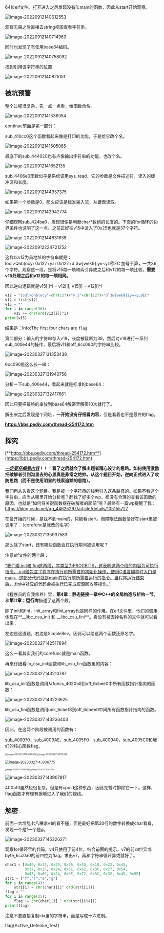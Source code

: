 64位elf文件。打开进入之后发现没有叫main的函数，因此从start开始观察。

![image-20220912140612553](../assets/image-20220912140612553.png)

观察无果之后直接去string视图查看字符串。

![image-20220912140714960](../assets/image-20220912140714960.png)

同时也发现了有使用base64编码。

![image-20220912140758092](../assets/image-20220912140758092.png)

找到引用该字符串的位置

![image-20220912140825151](../assets/image-20220912140825151.png)

## 被坑预警

整个过程很复杂，先一点一点看，给函数命名。

![image-20220912141536054](../assets/image-20220912141536054.png)

continue前面是第一部分：

sub_410cc0这个函数看起来像是打印的功能，于是给它改个名。

![image-20220912141505065](../assets/image-20220912141505065.png)



最底下的sub_444020也有点像输出字符串的功能，也改个名。

![image-20220912141652135](../assets/image-20220912141652135.png)

sub_4406e0函数似乎是系统调用sys_read，它的参数是文件描述符，读入的缓冲区和长度。

![image-20220912144957375](../assets/image-20220912144957375.png)

如果第一个参数是0，那么应该是标准输入流，从键盘读取。

![image-20220912142942774](../assets/image-20220912142942774.png)



仔细观察sub_424ba0，发现很像是判断char*数组的长度的。下面的for循环的边界条件也说明了这一点。之前正好往v15中读入了0x25也就是37个字符。

![image-20220912144831638](../assets/image-20220912144831638.png)



![image-20220912224721252](../assets/image-20220912224721252.png)

这样以v12为首地址的字符串就是：Iodl>Qnb(ocy+0x127+y.i+0x127+d`3w}wek9{iy=~yL@EC 加号不算，一共36个字符。观察这一段，是将v15每一项和索引异或之后和v12的每一项比较。**需要v15处理之后和v12的每一项相同。**

因此逆向逻辑就是v15[i]^i = v12[i]; v15[i] = v12[i]^i

```python
v12 = "Iodl>Qnb(ocy"+chr(127)+"y.i"+chr(127)+"d`3w}wek9{iy=~yL@EC"
v12 = list(v12)
v15 = ""
for i in range(36):
    v15 += chr(ord(v12[i])^i)
print(v15)
```

结果是：Info:The first four chars are `flag`

第二部分：输入的字符串存入v18，长度被截断为39，然后对v18进行一系列sub_400e44的操作，最后将v11和off_6cc090的字符串比较。

![image-20230327131353438](../assets/image-20230327131353438.png)

6cc090是这么长一串：

![image-20230327131940756](../assets/image-20230327131940756.png)

分析一下sub_400e44，看起来就是标准的base64：

![image-20230327132417661](../assets/image-20230327132417661.png)

因此只要把最终的串放到base64解密里解密10次就行了。

解出来之后发现是个网址，**一开始没有仔细看内容**，但是看着也不是最终的flag。

**https://bbs.pediy.com/thread-254172.htm**

## 探究

[**https://bbs.pediy.com/thread-254172.htm**](https://bbs.pediy.com/thread-254172.htm)

***<u>一定要仔细看内容</u>*！！！看了之后就会了解出题者精心设计的思路。如何使用激励把破解者引到沟里去的心思真是非常之绝妙。从这个题目开始，逆向正式进入了攻防思路（而不是使用明显的线索追踪的思路）。**

我们再从头看这个题目。我是被一个字符串的线索引入这条路径的。如果不看这个字符串，应当从哪里开始分析呢？翻找了好多个wp，都没有合理的查看该函数的原因，也就是“如何将关键函数摆在破解者的面前”呢？最终有一篇wp提醒了我：https://blog.csdn.net/qq_44625297/article/details/105155727

在最开始的时候，是找不到main的，只能看start。而障眼法函数恰好在start里被调用了：（corefunc是我改的名字）

![image-20230327135937583](../assets/image-20230327135937583.png)

那么除了start，还有哪些函数会在执行期间被调用呢？

注意elf文件的两个段：

[“我们看.init和.fini这两段，其类型为PROGBITS，这表明这两个段的内容为可执行指令。.init段包含了程序在执行前所需要的初始化操作，使用C语言编程时入口是main，这部分代码就是main在执行前所需要运行的指令。当程序运行结束后，.fini中对应的代码会被执行已完成资源回收等操作。”](https://cloud.tencent.com/developer/article/1747676)

《程序员的自我修养》里，**第4章：静态链接一章中C++的全局构造与析构一节**，和**第11章：运行库**描述了这两个段。

除了init和fini，init_array和fini_array也是同样的作用。在elf文件里，他们的调用体现在**\__libc_csu_init 和 __libc_csu_fini**。看没有被去掉名称的文件就可以看出来：

左边是这道题，右边是SimpleRev。因此可以给这两个函数还原名字。

![image-20230327142517894](../assets/image-20230327142517894.png)

这么一看其实我们的corefunc就是main函数。

再来仔细看lib_csu_init函数和lib_csu_fini函数里的内容：

![image-20230327143210787](../assets/image-20230327143210787.png)

lib_csu_init函数是调用从funcs_4020b8到off_6cbee0中所有函数指针指向的函数：

![image-20230327143223625](../assets/image-20230327143223625.png)

lib_csu_fini函数是调用unk_6cbef8到off_6cbee0中间所有函数指针指向的函数。

![image-20230327143236403](../assets/image-20230327143236403.png)

因此，在这两个阶段被调用的函数有：

sub_400970，sub_4009AE，sub_4005F0，sub_400940，sub_4005C0和我们的核心函数flag。

<img src="../assets/image-20230327143656536.png" alt="image-20230327143656536" style="zoom:50%;" /><img src="../assets/image-20230327143716339.png" alt="image-20230327143716339" style="zoom:50%;" />

<img src="../assets/image-20230327143806775.png" alt="image-20230327143806775" style="zoom:80%;" />

<img src="../assets/image-20230327143827412.png" alt="image-20230327143827412" style="zoom: 40%;" /><img src="../assets/image-20230327143852913.png" alt="image-20230327143852913" style="zoom: 40%;" />

![image-20230327143907917](../assets/image-20230327143907917.png)

4005f0虽然也很复杂，但是有cpuid这种东西，因此先暂时排除它一下。这样，flag函数才有理有据地进入了我们的视线。

## 解密

前面一大堆乱七八糟求v1的看不懂，但是最好把第20行的数字转换成char看看，发现一个是f一个是g。

![image-20230327145326271](../assets/image-20230327145326271.png)

观察for循环里的代码，v4只使用了前4位。结合前面的提示，v7的前四位异或byte_6cc0a0的前四位为flag。求出v7，再和字符串循环异或就好了。

```python
char1 = [0x40, 0x35, 0x20, 0x56, 0x5D, 0x18, 0x22, 0x45,
         0x17, 0x2F, 0x24, 0x6E, 0x62, 0x3C, 0x27, 0x54,
         0x48, 0x6C, 0x24, 0x6E, 0x72, 0x3C, 0x32, 0x45, 0x5B]
str1 = ["f","l","a","g"]
for i in range(4):
    str1[i] = chr(char1[i]^ ord(str1[i]))
flag = ""
for i in range(25):
    flag += chr(char1[i] ^ ord(str1[i%4]))
print(flag)
```

注意不要直接复制ida里的字符串，而是写成十六进制。

flag{Act1ve_Defen5e_Test}